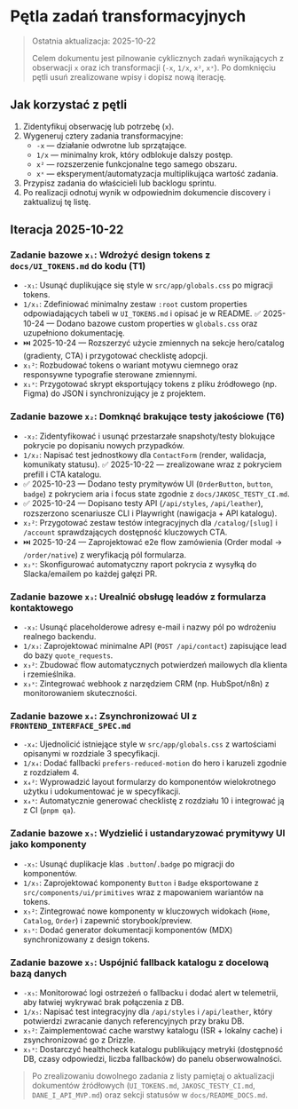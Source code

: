 # Pętla zadań transformacyjnych

> Ostatnia aktualizacja: 2025-10-22
>
> Celem dokumentu jest pilnowanie cyklicznych zadań wynikających z obserwacji `x` oraz ich transformacji (`-x`, `1/x`, `x²`, `xˣ`). Po domknięciu pętli usuń zrealizowane wpisy i dopisz nową iterację.

## Jak korzystać z pętli
1. Zidentyfikuj obserwację lub potrzebę (`x`).
2. Wygeneruj cztery zadania transformacyjne:
   - `-x` — działanie odwrotne lub sprzątające.
   - `1/x` — minimalny krok, który odblokuje dalszy postęp.
   - `x²` — rozszerzenie funkcjonalne tego samego obszaru.
   - `xˣ` — eksperyment/automatyzacja multiplikująca wartość zadania.
3. Przypisz zadania do właścicieli lub backlogu sprintu.
4. Po realizacji odnotuj wynik w odpowiednim dokumencie discovery i zaktualizuj tę listę.

## Iteracja 2025-10-22

### Zadanie bazowe `x₁`: Wdrożyć design tokens z `docs/UI_TOKENS.md` do kodu (T1)
- `-x₁`: Usunąć duplikujące się style w `src/app/globals.css` po migracji tokens.
- `1/x₁`: Zdefiniować minimalny zestaw `:root` custom properties odpowiadających tabeli w `UI_TOKENS.md` i opisać je w README. ✅ 2025-10-24 — Dodano bazowe custom properties w `globals.css` oraz uzupełniono dokumentację.
- ⏭️ 2025-10-24 — Rozszerzyć użycie zmiennych na sekcje hero/catalog (gradienty, CTA) i przygotować checklistę adopcji.
- `x₁²`: Rozbudować tokens o wariant motywu ciemnego oraz responsywne typografie sterowane zmiennymi.
- `x₁ˣ`: Przygotować skrypt eksportujący tokens z pliku źródłowego (np. Figma) do JSON i synchronizujący je z projektem.

### Zadanie bazowe `x₂`: Domknąć brakujące testy jakościowe (T6)
- `-x₂`: Zidentyfikować i usunąć przestarzałe snapshoty/testy blokujące pokrycie po dopisaniu nowych przypadków.
- `1/x₂`: Napisać test jednostkowy dla `ContactForm` (render, walidacja, komunikaty statusu). ✅ 2025-10-22 — zrealizowane wraz z pokryciem prefill i CTA katalogu.
- ✅ 2025-10-23 — Dodano testy prymitywów UI (`OrderButton`, `button`, `badge`) z pokryciem aria i focus state zgodnie z `docs/JAKOSC_TESTY_CI.md`.
- ✅ 2025-10-24 — Dopisano testy API (`/api/styles`, `/api/leather`), rozszerzono scenariusze CLI i Playwright (nawigacja + API katalogu).
- `x₂²`: Przygotować zestaw testów integracyjnych dla `/catalog/[slug]` i `/account` sprawdzających dostępność kluczowych CTA.
- ⏭️ 2025-10-24 — Zaprojektować e2e flow zamówienia (Order modal → `/order/native`) z weryfikacją pól formularza.
- `x₂ˣ`: Skonfigurować automatyczny raport pokrycia z wysyłką do Slacka/emailem po każdej gałęzi PR.

### Zadanie bazowe `x₃`: Urealnić obsługę leadów z formularza kontaktowego
- `-x₃`: Usunąć placeholderowe adresy e-mail i nazwy pól po wdrożeniu realnego backendu.
- `1/x₃`: Zaprojektować minimalne API (`POST /api/contact`) zapisujące lead do bazy `quote_requests`.
- `x₃²`: Zbudować flow automatycznych potwierdzeń mailowych dla klienta i rzemieślnika.
- `x₃ˣ`: Zintegrować webhook z narzędziem CRM (np. HubSpot/n8n) z monitorowaniem skuteczności.

### Zadanie bazowe `x₄`: Zsynchronizować UI z `FRONTEND_INTERFACE_SPEC.md`
- `-x₄`: Ujednolicić istniejące style w `src/app/globals.css` z wartościami opisanymi w rozdziale 3 specyfikacji.
- `1/x₄`: Dodać fallbacki `prefers-reduced-motion` do hero i karuzeli zgodnie z rozdziałem 4.
- `x₄²`: Wyprowadzić layout formularzy do komponentów wielokrotnego użytku i udokumentować je w specyfikacji.
- `x₄ˣ`: Automatycznie generować checklistę z rozdziału 10 i integrować ją z CI (`pnpm qa`).

### Zadanie bazowe `x₅`: Wydzielić i ustandaryzować prymitywy UI jako komponenty
- `-x₅`: Usunąć duplikacje klas `.button`/`.badge` po migracji do komponentów.
- `1/x₅`: Zaprojektować komponenty `Button` i `Badge` eksportowane z `src/components/ui/primitives` wraz z mapowaniem wariantów na tokens.
- `x₅²`: Zintegrować nowe komponenty w kluczowych widokach (`Home`, `Catalog`, `Order`) i zapewnić storybook/preview.
- `x₅ˣ`: Dodać generator dokumentacji komponentów (MDX) synchronizowany z design tokens.
### Zadanie bazowe `x₅`: Uspójnić fallback katalogu z docelową bazą danych
- `-x₅`: Monitorować logi ostrzeżeń o fallbacku i dodać alert w telemetrii, aby łatwiej wykrywać brak połączenia z DB.
- `1/x₅`: Napisać test integracyjny dla `/api/styles` i `/api/leather`, który potwierdzi zwracanie danych referencyjnych przy braku DB.
- `x₅²`: Zaimplementować cache warstwy katalogu (ISR + lokalny cache) i zsynchronizować go z Drizzle.
- `x₅ˣ`: Dostarczyć healthcheck katalogu publikujący metryki (dostępność DB, czasy odpowiedzi, liczba fallbacków) do panelu obserwowalności.

> Po zrealizowaniu dowolnego zadania z listy pamiętaj o aktualizacji dokumentów źródłowych (`UI_TOKENS.md`, `JAKOSC_TESTY_CI.md`, `DANE_I_API_MVP.md`) oraz sekcji statusów w `docs/README_DOCS.md`.
